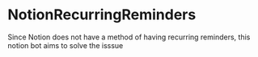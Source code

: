 # NotionRecurringReminders
Since Notion does not have a method of having recurring reminders, this notion bot aims to solve the isssue
